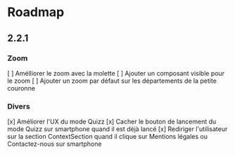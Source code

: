 # Roadmap

## 2.2.1

### Zoom

[ ] Amélliorer le zoom avec la molette
[ ] Ajouter un composant visible pour le zoom
[ ] Ajouter un zoom par défaut sur les départements de la petite couronne

### Divers

[x] Améliorer l'UX du mode Quizz
[x] Cacher le bouton de lancement du mode Quizz sur smartphone quand il est déjà lancé
[x] Rediriger l'utilisateur sur la section ContextSection quand il clique sur Mentions légales ou Contactez-nous sur smartphone
